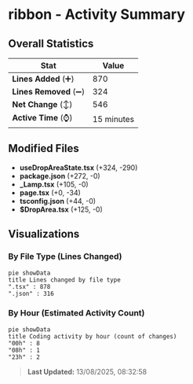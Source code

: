# ribbon - Activity Summary 

## Overall Statistics

| Stat                   | Value                                                             |
| ---------------------- | ----------------------------------------------------------------- |
| **Lines Added** (➕)   | 870                                          |
| **Lines Removed** (➖) | 324                                        |
| **Net Change** (↕)    | 546                |
| **Active Time** (⌚)   | 15 minutes |


## Modified Files
- **useDropAreaState.tsx** (+324, -290)
- **package.json** (+272, -0)
- **_Lamp.tsx** (+105, -0)
- **page.tsx** (+0, -34)
- **tsconfig.json** (+44, -0)
- **$DropArea.tsx** (+125, -0)

## Visualizations

### By File Type (Lines Changed)

```mermaid
pie showData
title Lines changed by file type
".tsx" : 878
".json" : 316
```

### By Hour (Estimated Activity Count)

```mermaid
pie showData
title Coding activity by hour (count of changes)
"00h" : 8
"08h" : 1
"23h" : 2
```


> **Last Updated:** 13/08/2025, 08:32:58